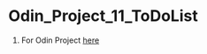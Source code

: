 # Odin_Project_11_ToDoList

1. For Odin Project [here](https://www.theodinproject.com/lessons/node-path-javascript-todo-list)
